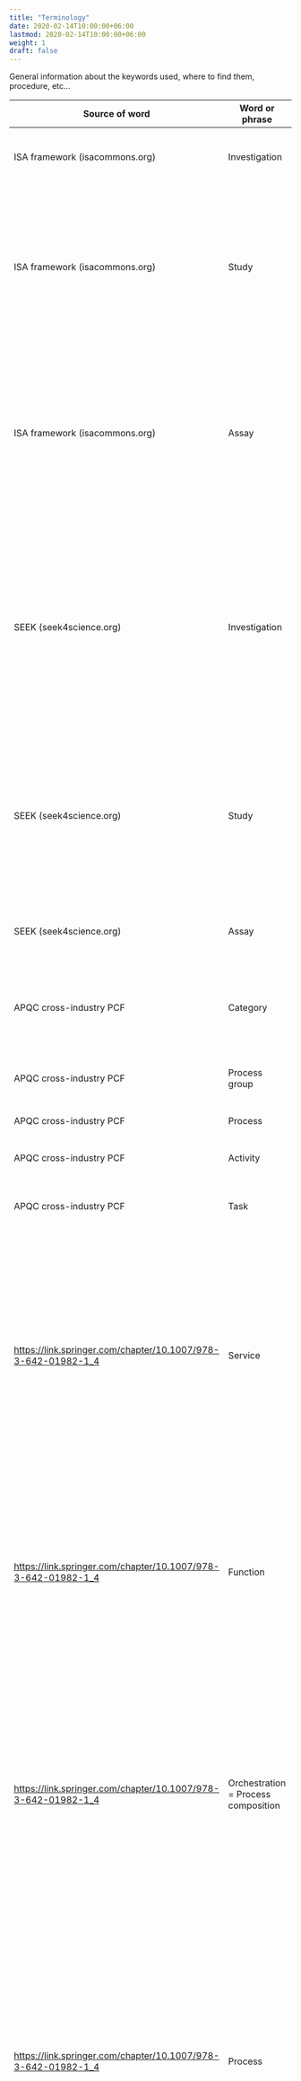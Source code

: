 ```yaml
---
title: "Terminology"
date: 2020-02-14T10:00:00+06:00
lastmod: 2020-02-14T10:00:00+06:00
weight: 1
draft: false
---
```


General information about the keywords used, where to find them, procedure, etc...

| Source of word                                                | Word or phrase                      | Definition in source                                                                                                                                                                                                                                                                         |
|---------------------------------------------------------------|-------------------------------------|----------------------------------------------------------------------------------------------------------------------------------------------------------------------------------------------------------------------------------------------------------------------------------------------|
| ISA framework (isacommons.org)                                | Investigation                       | the project context = high level concept to link related studies                                                                                                                                                                                                                             |
| ISA framework (isacommons.org)                                | Study                               | a unit of research = the central unit, containing information on the subject under study, its characteristics and any treatments applied. Studies link to protocols.                                                                                                                         |
| ISA framework (isacommons.org)                                | Assay                               | analytical measurement = test performed either on material taken from the subject or on the whole initial subject, which produce qualitative or quantitative measurements (data)                                                                                                             |
| SEEK (seek4science.org)                                       | Investigation                       | a high level description of the overall area of research. This may be the overall aims of the project, as stated on your grant. If your project has several subprojects that do not share any data, you should define an investigation for each.                                             |
| SEEK (seek4science.org)                                       | Study                               | a particular biological hypothesis, which you are planning to test in various ways, using various techniques, which could be experimental, informatics, modelling, or a mixture                                                                                                              |
| SEEK (seek4science.org)                                       | Assay                               | specific, individual experiments, measurements, or modelling tasks                                                                                                                                                                                                                           |
| APQC cross-industry PCF                                       | Category                            | the most high-level, general groupings in the PCF (Process Classifical Framework)                                                                                                                                                                                                            |
| APQC cross-industry PCF                                       | Process group                       | a group of processes that are part of executing a category                                                                                                                                                                                                                                   |
| APQC cross-industry PCF                                       | Process                             | a single process                                                                                                                                                                                                                                                                             |
| APQC cross-industry PCF                                       | Activity                            | a key step performed to execute a process                                                                                                                                                                                                                                                    |
| APQC cross-industry PCF                                       | Task                                | an element of work that goes into executing an activity                                                                                                                                                                                                                                      |
| https://link.springer.com/chapter/10.1007/978-3-642-01982-1_4 | Service                             | Conceptual level item in the service-oriented view. Describes "what" is done. A service comprises several phases or partitions of activity. A sequence of processes initiated and terminated by a client role, delivered via an interface role, and controlled or constrained by a contract. |
| https://link.springer.com/chapter/10.1007/978-3-642-01982-1_4 | Function                            | Conceptual level item in the function-oriented view. Describes "what" is done. An enterprise capability represented by a normalized grouping of processes which share a common objective, aim, or goal.                                                                                      |
| https://link.springer.com/chapter/10.1007/978-3-642-01982-1_4 | Orchestration = Process composition | Logical level item in the service-oriented view. Describes "how" things are done. Process compositions may include alternative process flow paths. A sequence of processes which may implement all or part of a service and be undertaken by actors within one or more communities.          |
| https://link.springer.com/chapter/10.1007/978-3-642-01982-1_4 | Process                             | Logical level item in both views. Describes "how" things are done. Processes correspond to one of the sub-communities within the parent process composition. Processes includes logical actor roles as lanes. A sequence of tasks undertaken by actors within a single community.            |
| https://link.springer.com/chapter/10.1007/978-3-642-01982-1_4 | Task                                | Physical level item in both views. Tasks within the processes do not bridge lanes. A sequence of steps undertaken by an individual actor that results in the change in state of the object being acted upon.                                                                                 |
| https://link.springer.com/chapter/10.1007/978-3-642-01982-1_4 | Step                                | Physical level item in both views. Activity which results in a change to an attribute of an object.                                                                                                                                                                                          |
| Peter's recommendation Feb 2020                               | Project                             | An IBISBA project such as TNA                                                                                                                                                                                                                                                                |
| Peter's recommendation Feb 2020                               | Function (optional outside DBTLU)   | Conceptual level item acting as a label to group Orchestrations. Does not apply to Services.                                                                                                                                                                                                 |
| Peter's recommendation Feb 2020                               | Service                             | Conceptual level item describing "what" is done.                                                                                                                                                                                                                                             |
| Peter's recommendation Feb 2020                               | Subservice (optional)               | Conceptual level item describing "what" is done.                                                                                                                                                                                                                                             |
| Peter's recommendation Feb 2020                               | Orchestration                       | Logical level item describing "how" things are done as a sequence of (alternative) processes (Metaprotocol) which may implement all or part of a service and be undertaken by actors within one or more communities. Maps to 'Investigation' in IBISBAHub.                                   |
| Peter's recommendation Feb 2020                               | Process                             | Logical level item describing "how" things are done as a sequence of (grouped) tasks undertaken by actors within a single community. Maps to 'Study' in IBISBAHub.                                                                                                                           |
| Peter's recommendation Feb 2020                               | Group (optional)                    | Logical level label grouping together related Tasks.                                                                                                                                                                                                                                         |
| Peter's recommendation Feb 2020                               | Task                                | Physical level item describing a sequence of steps (IBISBA Protocol) undertaken by an individual actor that results in the change in state of the object being acted upon. The changed object shall be uploaded or registered to IBISBAHub. Maps to 'Assay' in IBISBAHub.                    |
| Peter's recommendation Feb 2020                               | Step                                | Physical level activity which results in a change to an attribute of an object. May or may not be linked to an IBISBA Protocol.                                                                                                                                                              |